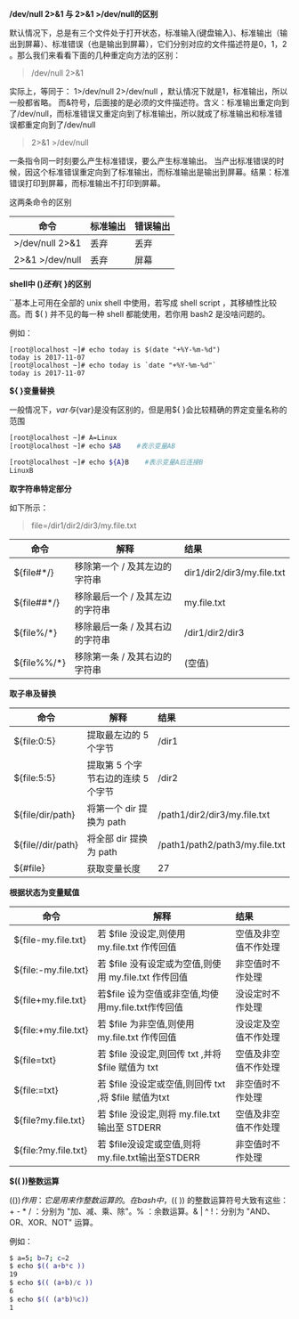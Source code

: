 **/dev/null 2>&1 与 2>&1 >/dev/null的区别**

默认情况下，总是有三个文件处于打开状态，标准输入(键盘输入)、标准输出（输出到屏幕）、标准错误（也是输出到屏幕），它们分别对应的文件描述符是0，1，2 。那么我们来看看下面的几种重定向方法的区别：

>/dev/null 2>&1 

实际上，等同于： 1>/dev/null 2>/dev/null ，默认情况下就是1，标准输出，所以一般都省略。 而&符号，后面接的是必须的文件描述符。含义：标准输出重定向到了/dev/null，而标准错误又重定向到了标准输出，所以就成了标准输出和标准错误都重定向到了/dev/null

> 2>&1 >/dev/null 

一条指令同一时刻要么产生标准错误，要么产生标准输出。 当产出标准错误的时候，因这个标准错误重定向到了标准输出，而标准输出是输出到屏幕。结果：标准错误打印到屏幕，而标准输出不打印到屏幕。

这两条命令的区别

| 命令            | 标准输出 | 错误输出 |
| --------------- | -------- | -------- |
| >/dev/null 2>&1 | 丢弃     | 丢弃     |
| 2>&1 >/dev/null | 丢弃     | 屏幕     |



**shell中 $( ) 还有${ }的区别**

\``基本上可用在全部的 unix shell 中使用，若写成 shell script ，其移植性比较高。而 $( ) 并不见的每一种 shell 都能使用，若你用 bash2 是没啥问题的。

例如：

```
[root@localhost ~]# echo today is $(date "+%Y-%m-%d")
today is 2017-11-07
[root@localhost ~]# echo today is `date "+%Y-%m-%d"`
today is 2017-11-07
```



**${ }变量替换**

一般情况下，$var与${var}是没有区别的，但是用${ }会比较精确的界定变量名称的范围

```sh
[root@localhost ~]# A=Linux
[root@localhost ~]# echo $AB    #表示变量AB

[root@localhost ~]# echo ${A}B    #表示变量A后连接B
LinuxB
```



**取字符串特定部分**

如下所示：

> file=/dir1/dir2/dir3/my.file.txt


| 命令        | 解释                            | 结果                       |
| ----------- | ------------------------------- | :------------------------- |
| ${file#*/}  | 移除第一个 / 及其左边的字符串   | dir1/dir2/dir3/my.file.txt |
| ${file##*/} | 移除最后一个 / 及其左边的字符串 | my.file.txt                |
| ${file%/*}  | 移除最后一条 / 及其右边的字符串 | /dir1/dir2/dir3            |
| ${file%%/*} | 移除第一条 / 及其右边的字符串   | (空值)                     |

**取子串及替换**

| 命令              | 解释                               | 结果                           |
| ----------------- | ---------------------------------- | :----------------------------- |
| ${file:0:5}       | 提取最左边的 5 个字节              | /dir1                          |
| ${file:5:5}       | 提取第 5 个字节右边的连续 5 个字节 | /dir2                          |
| ${file/dir/path}  | 将第一个 dir 提换为 path           | /path1/dir2/dir3/my.file.txt   |
| ${file//dir/path} | 将全部 dir 提换为 path             | /path1/path2/path3/my.file.txt |
| ${#file}          | 获取变量长度                       | 27                             |



**根据状态为变量赋值**

| 命令                 | 解释                                                  | 结果                 |
| -------------------- | ----------------------------------------------------- | :------------------- |
| ${file-my.file.txt}  | 若 $file 没设定,则使用 my.file.txt 作传回值           | 空值及非空值不作处理 |
| ${file:-my.file.txt} | 若 $file 没有设定或为空值,则使用 my.file.txt 作传回值 | 非空值时不作处理     |
| ${file+my.file.txt}  | 若$file 设为空值或非空值,均使用my.file.txt作传回值    | 没设定时不作处理     |
| ${file:+my.file.txt} | 若 $file 为非空值,则使用 my.file.txt 作传回值         | 没设定及空值不作处理 |
| ${file=txt}          | 若 $file 没设定,则回传 txt ,并将 $file 赋值为 txt     | 空值及非空值不作处理 |
| ${file:=txt}         | 若 $file 没设定或空值,则回传 txt ,将 $file 赋值为txt  | 非空值时不作处理     |
| ${file?my.file.txt}  | 若 $file 没设定,则将 my.file.txt 输出至 STDERR        | 空值及非空值不作处理 |
| ${file:?my.file.txt} | 若 $file没设定或空值,则将my.file.txt输出至STDERR      | 非空值时不作处理     |




**$(( ))整数运算**

$(( ))作用：它是用来作整数运算的。
在 bash 中，$(( )) 的整数运算符号大致有这些：+ - * / ：分别为 "加、减、乘、除"。% ：余数运算。& | ^ !：分别为 "AND、OR、XOR、NOT" 运算。

例如：

```sh
$ a=5; b=7; c=2
$ echo $(( a+b*c ))
19
$ echo $(( (a+b)/c ))
6
$ echo $(( (a*b)%c))
1
```
